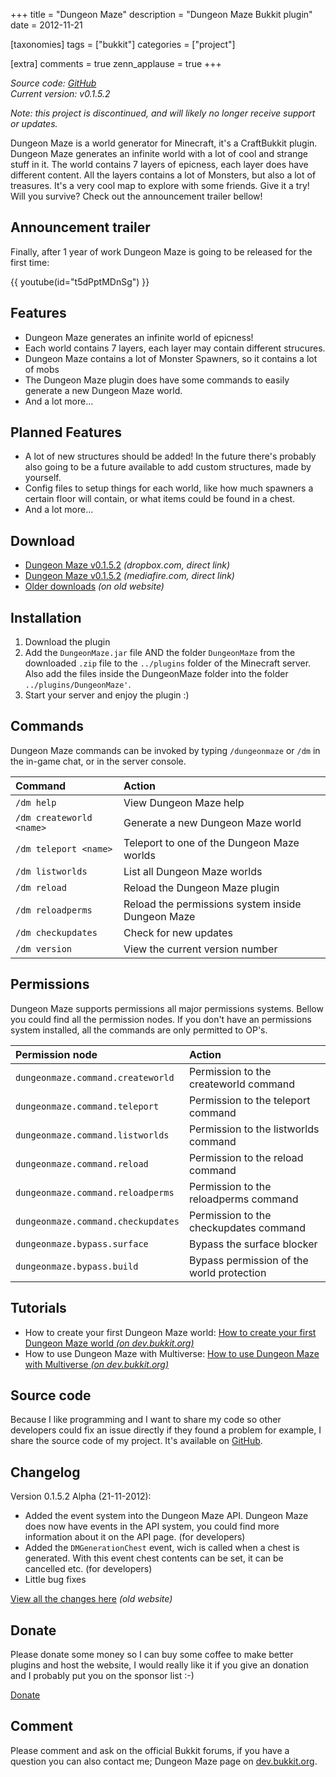+++
title = "Dungeon Maze"
description = "Dungeon Maze Bukkit plugin"
date = 2012-11-21

[taxonomies]
tags = ["bukkit"]
categories = ["project"]

[extra]
comments = true
zenn_applause = true
+++

_Source code: [GitHub][github]_  
_Current version: v0.1.5.2_

_Note: this project is discontinued, and will likely no longer receive support
or updates._

Dungeon Maze is a world generator for Minecraft, it's a CraftBukkit plugin.
Dungeon Maze generates an infinite world with a lot of cool and strange stuff in
it. The world contains 7 layers of epicness, each layer does have different
content. All the layers contains a lot of Monsters, but also a lot of treasures.
It's a very cool map to explore with some friends. Give it a try! Will you
survive?  Check out the announcement trailer bellow!

## Announcement trailer
Finally, after 1 year of work Dungeon Maze is going to be released for the first
time:

{{ youtube(id="t5dPptMDnSg") }}

## Features
- Dungeon Maze generates an infinite world of epicness!
- Each world contains 7 layers, each layer may contain different strucures.
- Dungeon Maze contains a lot of Monster Spawners, so it contains a lot of mobs
- The Dungeon Maze plugin does have some commands to easily generate a new Dungeon Maze world.
- And a lot more...

## Planned Features
- A lot of new structures should be added! In the future there's probably also
  going to be a future available to add custom structures, made by yourself.
- Config files to setup things for each world, like how much spawners a certain
  floor will contain, or what items could be found in a chest.
- And a lot more...

## Download
- [Dungeon Maze v0.1.5.2][download-dropbox] _(dropbox.com, direct link)_
- [Dungeon Maze v0.1.5.2][download-mediafire] _(mediafire.com, direct link)_
- [Older downloads][download-older] _(on old website)_

## Installation
1. Download the plugin
2. Add the `DungeonMaze.jar` file AND the folder `DungeonMaze` from the
   downloaded `.zip` file to the `../plugins` folder of the Minecraft server.
   Also add the files inside the DungeonMaze folder into the folder
   `../plugins/DungeonMaze'`.
3. Start your server and enjoy the plugin :)

## Commands
Dungeon Maze commands can be invoked by typing `/dungeonmaze` or `/dm` in the
in-game chat, or in the server console.

| Command                  | Action                                          |
| :----------------------- | :---------------------------------------------- |
| `/dm help`               | View Dungeon Maze help                            |
| `/dm createworld <name>` | Generate a new Dungeon Maze world                 |
| `/dm teleport <name>`    | Teleport to one of the Dungeon Maze worlds        |
| `/dm listworlds`         | List all Dungeon Maze worlds                      |
| `/dm reload`             | Reload the Dungeon Maze plugin                    |
| `/dm reloadperms`        | Reload the permissions system inside Dungeon Maze |
| `/dm checkupdates`       | Check for new updates                             |
| `/dm version`            | View the current version number                   |

## Permissions
Dungeon Maze supports permissions all major permissions systems.  Bellow you
could find all the permission nodes.  If you don't have an permissions system
installed, all the commands are only permitted to OP's.

| Permission node                    | Action                                  |
| :--------------------------------- | :-------------------------------------- |
| `dungeonmaze.command.createworld`  | Permission to the createworld command     |
| `dungeonmaze.command.teleport`     | Permission to the teleport command        |
| `dungeonmaze.command.listworlds`   | Permission to the listworlds command      |
| `dungeonmaze.command.reload`       | Permission to the reload command          |
| `dungeonmaze.command.reloadperms`  | Permission to the reloadperms command     |
| `dungeonmaze.command.checkupdates` | Permission to the checkupdates command    |
| `dungeonmaze.bypass.surface`       | Bypass the surface blocker                |
| `dungeonmaze.bypass.build`         | Bypass permission of the world protection |

## Tutorials
- How to create your first Dungeon Maze world: [How to create your first Dungeon Maze world _(on dev.bukkit.org)_][tutorial-first-world]
- How to use Dungeon Maze with Multiverse: [How to use Dungeon Maze with Multiverse _(on dev.bukkit.org)_][tutorial-multiverse]

## Source code
Because I like programming and I want to share my code so other developers could
fix an issue directly if they found a problem for example, I share the source
code of my project. It's available on [GitHub][github].

## Changelog
Version 0.1.5.2 Alpha (21-11-2012):
- Added the event system into the Dungeon Maze API. Dungeon Maze does now have
  events in the API system, you could find more information about it on the API
  page. (for developers)
- Added the `DMGenerationChest` event, wich is called when a chest is generated.
  With this event chest contents can be set, it can be cancelled etc.
  (for developers)
- Little bug fixes

[View all the changes here][changelog] _(old website)_

## Donate
Please donate some money so I can buy some coffee to make better plugins and
host the website, I would really like it if you give an donation and I probably
put you on the sponsor list :-)

[Donate][donate]

## Comment
Please comment and ask on the official Bukkit forums, if you have a question
you can also contact me; Dungeon Maze page on [dev.bukkit.org][dev.bukkit.org].


[github]: https://github.com/timvisee/dungeon-maze
[download-dropbox]: https://old.timvisee.com/download/91
[download-mediafire]: https://old.timvisee.com/download/92
[download-older]: https://old.timvisee.com/projects/bukkit/dungeon-maze/downloads
[tutorial-first-world]: http://dev.bukkit.org/server-mods/dungeon-maze/pages/how-to-create-your-first-dungeon-maze-world/
[tutorial-multiverse]: http://dev.bukkit.org/server-mods/dungeon-maze/pages/how-to-use-dungeon-maze-with-multiverse/
[changelog]: https://old.timvisee.com/projects/bukkit/dungeon-maze/changelog
[donate]: https://www.paypal.com/cgi-bin/webscr?cmd=_s-xclick&hosted_button_id=QH2EGBRH9T6R2
[dev.bukkit.org]: https://dev.bukkit.org/server-mods/dungeon-maze/
